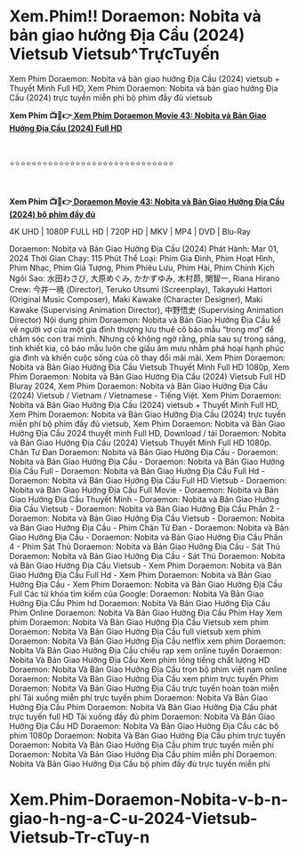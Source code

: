 <h1 class="heading-element" dir="auto">Xem.Phim!! Doraemon: Nobita và bản giao hưởng Địa Cầu (2024) Vietsub Vietsub^TrựcTuyến</h1>

Xem Phim Doraemon: Nobita và bản giao hưởng Địa Cầu (2024) vietsub + Thuyết Minh Full HD, Xem Phim Doraemon: Nobita và bản giao hưởng Địa Cầu (2024) trực tuyến miễn phí bộ phim đầy đủ vietsub

<p><b>Xem Phim 📺📱👉<a href="https://jisswatch.com/vi/movie/1148677/doraemon-nobita-va-ban-giao-huong-ia-cau" rel="noopener"> Xem Phim Doraemon Movie 43: Nobita và Bản Giao Hưởng Địa Cầu (2024) Full HD</a></b></p>
<p><b><br></b></p>
⭐⭐⭐⭐⭐⭐⭐⭐⭐⭐⭐⭐⭐⭐⭐⭐⭐⭐⭐⭐⭐⭐⭐⭐⭐⭐⭐⭐⭐⭐
<p><b><br></b></p>
<p><b>Xem Phim 📺📱👉<a href="https://jisswatch.com/vi/movie/1148677/doraemon-nobita-va-ban-giao-huong-ia-cau" rel="noopener"> Doraemon Movie 43: Nobita và Bản Giao Hưởng Địa Cầu (2024) bộ phim đầy đủ</a></b></p>

4K UHD | 1080P FULL HD | 720P HD | MKV | MP4 | DVD | Blu-Ray

Doraemon: Nobita và Bản Giao Hưởng Địa Cầu (2024)
Phát Hành: Mar 01, 2024
Thời Gian Chạy: 115 Phút
Thể Loại: Phim Gia Đình, Phim Hoạt Hình, Phim Nhạc, Phim Giả Tượng, Phim Phiêu Lưu, Phim Hài, Phim Chính Kịch
Ngôi Sao: 水田わさび, 大原めぐみ, かかずゆみ, 木村昴, 関智一, Riana Hirano
Crew: 今井一暁 (Director), Teruko Utsumi (Screenplay), Takayuki Hattori (Original Music Composer), Maki Kawake (Character Designer), Maki Kawake (Supervising Animation Director), 中野悟史 (Supervising Animation Director)
Nội dung phim
Doraemon: Nobita và Bản Giao Hưởng Địa Cầu kể về người vợ của một gia đình thượng lưu thuê cô bảo mẫu “trong mơ” để chăm sóc con trai mình. Nhưng cô không ngờ rằng, phía sau sự trong sáng, tinh khiết kia, cô bảo mẫu luôn che giấu âm mưu nhằm phá hoại hạnh phúc gia đình và khiến cuộc sống của cô thay đổi mãi mãi.
Xem Phim Doraemon: Nobita và Bản Giao Hưởng Địa Cầu Vietsub Thuyết Minh Full HD 1080p, Xem Phim Doraemon: Nobita và Bản Giao Hưởng Địa Cầu (2024) Vietsub Full HD Bluray 2024, Xem Phim Doraemon: Nobita và Bản Giao Hưởng Địa Cầu (2024) Vietsub / Vietnam / Vietnamese - Tiếng Việt.
Xem Phim Doraemon: Nobita và Bản Giao Hưởng Địa Cầu (2024) vietsub + Thuyết Minh Full HD, Xem Phim Doraemon: Nobita và Bản Giao Hưởng Địa Cầu (2024) trực tuyến miễn phí bộ phim đầy đủ vietsub, Xem Phim Doraemon: Nobita và Bản Giao Hưởng Địa Cầu 2024 thuyết minh Full HD, Download / tải Doraemon: Nobita và Bản Giao Hưởng Địa Cầu (2024) Vietsub Thuyết Minh Full HD 1080p.
Chân Tư Đan Doraemon: Nobita và Bản Giao Hưởng Địa Cầu - Doraemon: Nobita và Bản Giao Hưởng Địa Cầu - Doraemon: Nobita và Bản Giao Hưởng Địa Cầu Full - Doraemon: Nobita và Bản Giao Hưởng Địa Cầu Full Hd - Doraemon: Nobita và Bản Giao Hưởng Địa Cầu Full HD Vietsub - Doraemon: Nobita và Bản Giao Hưởng Địa Cầu Full Movie - Doraemon: Nobita và Bản Giao Hưởng Địa Cầu Thuyết Minh - Doraemon: Nobita và Bản Giao Hưởng Địa Cầu Vietsub - Doraemon: Nobita và Bản Giao Hưởng Địa Cầu Phần 2 - Doraemon: Nobita và Bản Giao Hưởng Địa Cầu Vietsub - Doraemon: Nobita và Bản Giao Hưởng Địa Cầu - Phim Chân Tử Đan - Doraemon: Nobita và Bản Giao Hưởng Địa Cầu - Doraemon: Nobita và Bản Giao Hưởng Địa Cầu Phần 4 - Phim Sát Thủ Doraemon: Nobita và Bản Giao Hưởng Địa Cầu - Sát Thủ Doraemon: Nobita và Bản Giao Hưởng Địa Cầu - Sát Thủ Doraemon: Nobita và Bản Giao Hưởng Địa Cầu Vietsub - Xem Phim Doraemon: Nobita và Bản Giao Hưởng Địa Cầu Full Hd - Xem Phim Doraemon: Nobita và Bản Giao Hưởng Địa Cầu - Xem Phim Doraemon: Nobita và Bản Giao Hưởng Địa Cầu Full
Các từ khóa tìm kiếm của Google:
Doraemon: Nobita Và Bản Giao Hưởng Địa Cầu Phim hd
Doraemon: Nobita Và Bản Giao Hưởng Địa Cầu Phim Online
Doraemon: Nobita Và Bản Giao Hưởng Địa Cầu Phim Hay
Xem phim Doraemon: Nobita Và Bản Giao Hưởng Địa Cầu Vietsub
xem phim Doraemon: Nobita Và Bản Giao Hưởng Địa Cầu full vietsub
xem phim Doraemon: Nobita Và Bản Giao Hưởng Địa Cầu netflix
xem phim Doraemon: Nobita Và Bản Giao Hưởng Địa Cầu chiếu rạp
xem online tuyến Doraemon: Nobita Và Bản Giao Hưởng Địa Cầu
Xem phim lồng tiếng chất lượng HD
Doraemon: Nobita Và Bản Giao Hưởng Địa Cầu trọn bộ phim việt nam online
Doraemon: Nobita Và Bản Giao Hưởng Địa Cầu xem phim trực tuyến
Phim Doraemon: Nobita Và Bản Giao Hưởng Địa Cầu trực tuyến hoàn toàn miễn phí
Tải xuống miễn phí trực tuyến phim Doraemon: Nobita Và Bản Giao Hưởng Địa Cầu
Phim Doraemon: Nobita Và Bản Giao Hưởng Địa Cầu phát trực tuyến full HD
Tải xuống đầy đủ phim Doraemon: Nobita Và Bản Giao Hưởng Địa Cầu HD
Doraemon: Nobita Và Bản Giao Hưởng Địa Cầu các bộ phim 1080p
Doraemon: Nobita Và Bản Giao Hưởng Địa Cầu phim trực tuyến
Doraemon: Nobita Và Bản Giao Hưởng Địa Cầu phim trực tuyến miễn phí
Doraemon: Nobita Và Bản Giao Hưởng Địa Cầu phim miễn phí
Doraemon: Nobita Và Bản Giao Hưởng Địa Cầu bộ phim đầy đủ trực tuyến miễn phí

# Xem.Phim-Doraemon-Nobita-v-b-n-giao-h-ng-a-C-u-2024-Vietsub-Vietsub-Tr-cTuy-n
